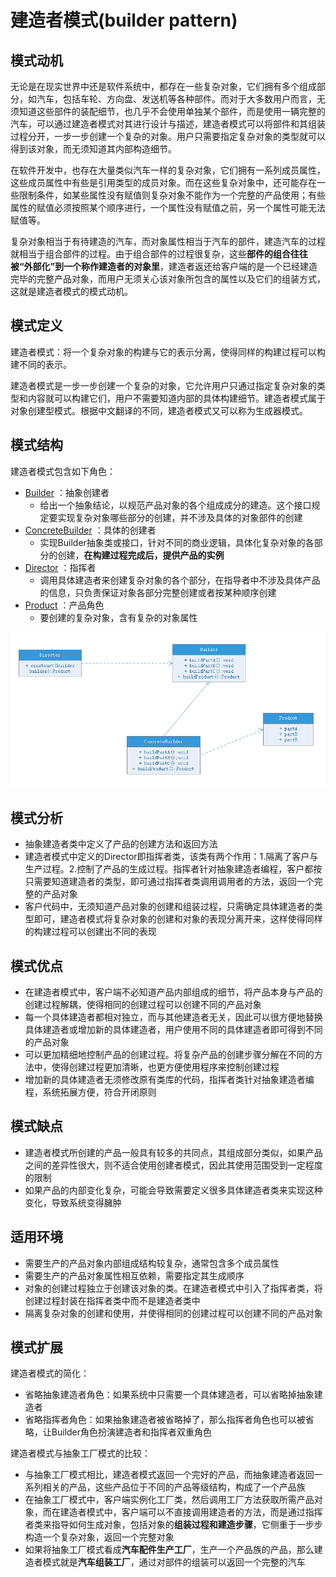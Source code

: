 # 建造者模式(builder pattern)
## 模式动机
无论是在现实世界中还是软件系统中，都存在一些复杂对象，它们拥有多个组成部分，如汽车，包括车轮、方向盘、发送机等各种部件。而对于大多数用户而言，无须知道这些部件的装配细节，也几乎不会使用单独某个部件，而是使用一辆完整的汽车，可以通过建造者模式对其进行设计与描述，建造者模式可以将部件和其组装过程分开，一步一步创建一个复杂的对象。用户只需要指定复杂对象的类型就可以得到该对象，而无须知道其内部构造细节。

在软件开发中，也存在大量类似汽车一样的复杂对象，它们拥有一系列成员属性，这些成员属性中有些是引用类型的成员对象。而在这些复杂对象中，还可能存在一些限制条件，如某些属性没有赋值则复杂对象不能作为一个完整的产品使用；有些属性的赋值必须按照某个顺序进行，一个属性没有赋值之前，另一个属性可能无法赋值等。

复杂对象相当于有待建造的汽车，而对象属性相当于汽车的部件，建造汽车的过程就相当于组合部件的过程。由于组合部件的过程很复杂，这些**部件的组合往往被“外部化”到一个称作建造者的对象里**，建造者返还给客户端的是一个已经建造完毕的完整产品对象，而用户无须关心该对象所包含的属性以及它们的组装方式，这就是建造者模式的模式动机。

## 模式定义
建造者模式：将一个复杂对象的构建与它的表示分离，使得同样的构建过程可以构建不同的表示。

建造者模式是一步一步创建一个复杂的对象，它允许用户只通过指定复杂对象的类型和内容就可以构建它们，用户不需要知道内部的具体构建细节。建造者模式属于对象创建型模式。根据中文翻译的不同，建造者模式又可以称为生成器模式。

## 模式结构
建造者模式包含如下角色：
- [Builder](Builder.java) ：抽象创建者
    - 给出一个抽象结论，以规范产品对象的各个组成成分的建造。这个接口规定要实现复杂对象哪些部分的创建，并不涉及具体的对象部件的创建
- [ConcreteBuilder](ConcreteBuilder.java) ：具体的创建者
    - 实现Builder抽象类或接口，针对不同的商业逻辑，具体化复杂对象的各部分的创建，**在构建过程完成后，提供产品的实例**
- [Director](Director.java) ：指挥者
    - 调用具体建造者来创建复杂对象的各个部分，在指导者中不涉及具体产品的信息，只负责保证对象各部分完整创建或者按某种顺序创建
- [Product](Product.java) ：产品角色
    - 要创建的复杂对象，含有复杂的对象属性

![](builder.png)

## 模式分析
- 抽象建造者类中定义了产品的创建方法和返回方法
- 建造者模式中定义的Director即指挥者类，该类有两个作用：1.隔离了客户与生产过程。2.控制了产品的生成过程。指挥者针对抽象建造者编程，客户都按只需要知道建造者的类型，即可通过指挥者类调用调用者的方法，返回一个完整的产品对象
- 客户代码中，无须知道产品对象的创建和组装过程，只需确定具体建造者的类型即可，建造者模式将复杂对象的创建和对象的表现分离开来，这样使得同样的构建过程可以创建出不同的表现

## 模式优点
- 在建造者模式中，客户端不必知道产品内部组成的细节，将产品本身与产品的创建过程解耦，使得相同的创建过程可以创建不同的产品对象
- 每一个具体建造者都相对独立，而与其他建造者无关，因此可以很方便地替换具体建造者或增加新的具体建造者，用户使用不同的具体建造者即可得到不同的产品对象
- 可以更加精细地控制产品的创建过程。将复杂产品的创建步骤分解在不同的方法中，使得创建过程更加清晰，也更方便使用程序来控制创建过程
- 增加新的具体建造者无须修改原有类库的代码，指挥者类针对抽象建造者编程，系统拓展方便，符合开闭原则

## 模式缺点
- 建造者模式所创建的产品一般具有较多的共同点，其组成部分类似，如果产品之间的差异性很大，则不适合使用创建者模式，因此其使用范围受到一定程度的限制
- 如果产品的内部变化复杂，可能会导致需要定义很多具体建造者类来实现这种变化，导致系统变得臃肿

## 适用环境
- 需要生产的产品对象内部组成结构较复杂，通常包含多个成员属性
- 需要生产的产品对象属性相互依赖，需要指定其生成顺序
- 对象的创建过程独立于创建该对象的类。在建造者模式中引入了指挥者类，将创建过程封装在指挥者类中而不是建造者类中
- 隔离复杂对象的创建和使用，并使得相同的创建过程可以创建不同的产品对象

## 模式扩展
建造者模式的简化：
- 省略抽象建造者角色：如果系统中只需要一个具体建造者，可以省略掉抽象建造者
- 省略指挥者角色：如果抽象建造者被省略掉了，那么指挥者角色也可以被省略，让Builder角色扮演建造者和指挥者双重角色

建造者模式与抽象工厂模式的比较：
- 与抽象工厂模式相比，建造者模式返回一个完好的产品，而抽象建造者返回一系列相关的产品，这些产品位于不同的产品等级结构，构成了一个产品族
- 在抽象工厂模式中，客户端实例化工厂类，然后调用工厂方法获取所需产品对象，而在建造者模式中，客户端可以不直接调用建造者的方法，而是通过指挥者类来指导如何生成对象，包括对象的**组装过程和建造步骤**，它侧重于一步步构造一个复杂对象，返回一个完整对象
- 如果将抽象工厂模式看成**汽车配件生产工厂**，生产一个产品族的产品，那么建造者模式就是**汽车组装工厂**，通过对部件的组装可以返回一个完整的汽车